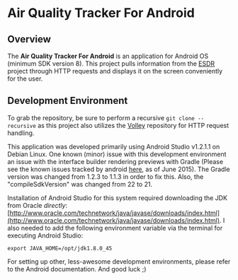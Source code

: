 Air Quality Tracker For Android
===============================

Overview
--------

The **Air Quality Tracker For Android** is an application for Android OS (minimum SDK version 8). This project pulls information from the [ESDR](https://github.com/CMU-CREATE-Lab/esdr) project through HTTP requests and displays it on the screen conveniently for the user.

Development Environment
-----------------------

To grab the repository, be sure to perform a recursive `git clone --recursive` as this project also utilizes the [Volley](https://developer.android.com/training/volley/index.html) repository for HTTP request handling.

This application was developed primarily using Android Studio v1.2.1.1 on Debian Linux. One known (minor) issue with this development environment an issue with the interface builder rendering previews with Gradle (Please see the known issues tracked by android [here](http://tools.android.com/knownissues#TOC-Can-t-Render-Layouts-in-Android-Studio-1.2), as of June 2015). The Gradle version was changed from 1.2.3 to 1.1.3 in order to fix this. Also, the "compileSdkVersion" was changed from 22 to 21.

Installation of Android Studio for this system required downloading the JDK from Oracle *directly*: [http://www.oracle.com/technetwork/java/javase/downloads/index.html](http://www.oracle.com/technetwork/java/javase/downloads/index.html). I also needed to add the following environment variable via the terminal for executing Android Studio:

    export JAVA_HOME=/opt/jdk1.8.0_45

For setting up other, less-awesome development environments, please refer to the Android documentation. And good luck ;)

